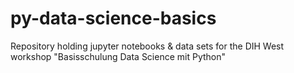 # py-data-science-basics
Repository holding jupyter notebooks &amp; data sets for the DIH West workshop "Basisschulung Data Science mit Python"
